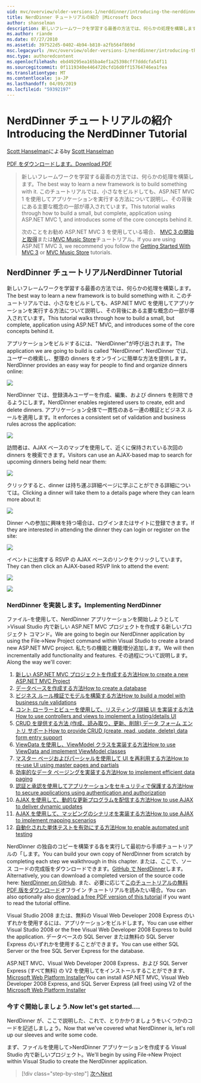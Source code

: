 ```yaml
---
uid: mvc/overview/older-versions-1/nerddinner/introducing-the-nerddinner-tutorial
title: NerdDinner チュートリアルの紹介 |Microsoft Docs
author: shanselman
description: 新しいフレームワークを学習する最善の方法では、何らかの処理を構築します。 このチュートリアル ASP.NE を使用して、サイズは小さいが完了すると、アプリケーションを構築する方法について説明しています.
ms.author: riande
ms.date: 07/27/2010
ms.assetid: 397522d5-0402-4b94-b810-a2fb564f869d
msc.legacyurl: /mvc/overview/older-versions-1/nerddinner/introducing-the-nerddinner-tutorial
msc.type: authoredcontent
ms.openlocfilehash: ebd49295ea165ba4ef1a25398cff7dddcfa54f11
ms.sourcegitcommit: 0f1119340e4464720cfd16d0ff15764746ea1fea
ms.translationtype: MT
ms.contentlocale: ja-JP
ms.lasthandoff: 04/09/2019
ms.locfileid: "59392197"
---
```

# <a name="introducing-the-nerddinner-tutorial"></a><span data-ttu-id="2c5db-104">NerdDinner チュートリアルの紹介</span><span class="sxs-lookup"><span data-stu-id="2c5db-104">Introducing the NerdDinner Tutorial</span></span>

<span data-ttu-id="2c5db-105">[Scott Hanselman](https://github.com/shanselman)による</span><span class="sxs-lookup"><span data-stu-id="2c5db-105">by [Scott Hanselman](https://github.com/shanselman)</span></span>

[<span data-ttu-id="2c5db-106">PDF をダウンロードします。</span><span class="sxs-lookup"><span data-stu-id="2c5db-106">Download PDF</span></span>](http://aspnetmvcbook.s3.amazonaws.com/aspnetmvc-nerdinner_v1.pdf)

> <span data-ttu-id="2c5db-107">新しいフレームワークを学習する最善の方法では、何らかの処理を構築します。</span><span class="sxs-lookup"><span data-stu-id="2c5db-107">The best way to learn a new framework is to build something with it.</span></span> <span data-ttu-id="2c5db-108">このチュートリアルでは、小さなをビルドしても、ASP.NET MVC 1 を使用してアプリケーションを実行する方法について説明し、その背後にある主要な概念の一部が導入されています。</span><span class="sxs-lookup"><span data-stu-id="2c5db-108">This tutorial walks through how to build a small, but complete, application using ASP.NET MVC 1, and introduces some of the core concepts behind it.</span></span>
> 
> <span data-ttu-id="2c5db-109">次のことをお勧め ASP.NET MVC 3 を使用している場合、 [MVC 3 の開始と取得](../../older-versions/getting-started-with-aspnet-mvc3/cs/intro-to-aspnet-mvc-3.md)または[MVC Music Store](../../older-versions/mvc-music-store/mvc-music-store-part-1.md)チュートリアル。</span><span class="sxs-lookup"><span data-stu-id="2c5db-109">If you are using ASP.NET MVC 3, we recommend you follow the [Getting Started With MVC 3](../../older-versions/getting-started-with-aspnet-mvc3/cs/intro-to-aspnet-mvc-3.md) or [MVC Music Store](../../older-versions/mvc-music-store/mvc-music-store-part-1.md) tutorials.</span></span>


## <a name="nerddinner-tutorial"></a><span data-ttu-id="2c5db-110">NerdDinner チュートリアル</span><span class="sxs-lookup"><span data-stu-id="2c5db-110">NerdDinner Tutorial</span></span>

<span data-ttu-id="2c5db-111">新しいフレームワークを学習する最善の方法では、何らかの処理を構築します。</span><span class="sxs-lookup"><span data-stu-id="2c5db-111">The best way to learn a new framework is to build something with it.</span></span> <span data-ttu-id="2c5db-112">このチュートリアルでは、小さなをビルドしても、ASP.NET MVC を使用してアプリケーションを実行する方法について説明し、その背後にある主要な概念の一部が導入されています。</span><span class="sxs-lookup"><span data-stu-id="2c5db-112">This tutorial walks through how to build a small, but complete, application using ASP.NET MVC, and introduces some of the core concepts behind it.</span></span>

<span data-ttu-id="2c5db-113">アプリケーションをビルドするには、"NerdDinner"が呼び出されます。</span><span class="sxs-lookup"><span data-stu-id="2c5db-113">The application we are going to build is called "NerdDinner".</span></span> <span data-ttu-id="2c5db-114">NerdDinner では、ユーザーの検索し、整理の dinners をオンラインに簡単な方法を提供します。</span><span class="sxs-lookup"><span data-stu-id="2c5db-114">NerdDinner provides an easy way for people to find and organize dinners online:</span></span>

![](introducing-the-nerddinner-tutorial/_static/image1.png)

<span data-ttu-id="2c5db-115">NerdDinner では、登録済みユーザーを作成、編集、および dinners を削除できるようにします。</span><span class="sxs-lookup"><span data-stu-id="2c5db-115">NerdDinner enables registered users to create, edit and delete dinners.</span></span> <span data-ttu-id="2c5db-116">アプリケーション全体で一貫性のある一連の検証とビジネス ルールを適用します。</span><span class="sxs-lookup"><span data-stu-id="2c5db-116">It enforces a consistent set of validation and business rules across the application:</span></span>

![](introducing-the-nerddinner-tutorial/_static/image2.png)

<span data-ttu-id="2c5db-117">訪問者は、AJAX ベースのマップを使用して、近くに保持されている次回の dinners を検索できます。</span><span class="sxs-lookup"><span data-stu-id="2c5db-117">Visitors can use an AJAX-based map to search for upcoming dinners being held near them:</span></span>

![](introducing-the-nerddinner-tutorial/_static/image3.png)

<span data-ttu-id="2c5db-118">クリックすると、dinner は持ち運ぶ詳細ページに学ぶことができる詳細については。</span><span class="sxs-lookup"><span data-stu-id="2c5db-118">Clicking a dinner will take them to a details page where they can learn more about it:</span></span>

![](introducing-the-nerddinner-tutorial/_static/image4.png)

<span data-ttu-id="2c5db-119">Dinner への参加に興味を持つ場合は、ログインまたはサイトに登録できます。</span><span class="sxs-lookup"><span data-stu-id="2c5db-119">If they are interested in attending the dinner they can login or register on the site:</span></span>

![](introducing-the-nerddinner-tutorial/_static/image5.png)

<span data-ttu-id="2c5db-120">イベントに出席する RSVP の AJAX ベースのリンクをクリックしています。</span><span class="sxs-lookup"><span data-stu-id="2c5db-120">They can then click an AJAX-based RSVP link to attend the event:</span></span>

![](introducing-the-nerddinner-tutorial/_static/image6.png)

![](introducing-the-nerddinner-tutorial/_static/image7.png)

### <a name="implementing-nerddinner"></a><span data-ttu-id="2c5db-121">NerdDinner を実装します。</span><span class="sxs-lookup"><span data-stu-id="2c5db-121">Implementing NerdDinner</span></span>

<span data-ttu-id="2c5db-122">ファイル-を使用して、NerdDinner アプリケーションを開始しようとして&gt;Visual Studio 内で新しい ASP.NET MVC プロジェクトを作成する新しいプロジェクト コマンド。</span><span class="sxs-lookup"><span data-stu-id="2c5db-122">We are going to begin our NerdDinner application by using the File-&gt;New Project command within Visual Studio to create a brand new ASP.NET MVC project.</span></span> <span data-ttu-id="2c5db-123">私たちの機能と機能増分追加します。</span><span class="sxs-lookup"><span data-stu-id="2c5db-123">We will then incrementally add functionality and features.</span></span> <span data-ttu-id="2c5db-124">その過程について説明します。</span><span class="sxs-lookup"><span data-stu-id="2c5db-124">Along the way we'll cover:</span></span>

1. [<span data-ttu-id="2c5db-125">新しい ASP.NET MVC プロジェクトを作成する方法</span><span class="sxs-lookup"><span data-stu-id="2c5db-125">How to create a new ASP.NET MVC Project</span></span>](create-a-new-aspnet-mvc-project.md)
2. [<span data-ttu-id="2c5db-126">データベースを作成する方法</span><span class="sxs-lookup"><span data-stu-id="2c5db-126">How to create a database</span></span>](create-a-database.md)
3. [<span data-ttu-id="2c5db-127">ビジネス ルール検証でモデルを構築する方法</span><span class="sxs-lookup"><span data-stu-id="2c5db-127">How to build a model with business rule validations</span></span>](build-a-model-with-business-rule-validations.md)
4. [<span data-ttu-id="2c5db-128">コント ローラーとビューを使用して、リスティング/詳細 UI を実装する方法</span><span class="sxs-lookup"><span data-stu-id="2c5db-128">How to use controllers and views to implement a listing/details UI</span></span>](use-controllers-and-views-to-implement-a-listingdetails-ui.md)
5. [<span data-ttu-id="2c5db-129">CRUD を提供する方法 (作成、読み取り、更新、削除) データ フォーム エントリ サポート</span><span class="sxs-lookup"><span data-stu-id="2c5db-129">How to provide CRUD (create, read, update, delete) data form entry support</span></span>](provide-crud-create-read-update-delete-data-form-entry-support.md)
6. [<span data-ttu-id="2c5db-130">ViewData を使用し、ViewModel クラスを実装する方法</span><span class="sxs-lookup"><span data-stu-id="2c5db-130">How to use ViewData and implement ViewModel classes</span></span>](use-viewdata-and-implement-viewmodel-classes.md)
7. [<span data-ttu-id="2c5db-131">マスター ページおよびパーシャルを使用して UI を再利用する方法</span><span class="sxs-lookup"><span data-stu-id="2c5db-131">How to re-use UI using master pages and partials</span></span>](re-use-ui-using-master-pages-and-partials.md)
8. [<span data-ttu-id="2c5db-132">効率的なデータ ページングを実装する方法</span><span class="sxs-lookup"><span data-stu-id="2c5db-132">How to implement efficient data paging</span></span>](implement-efficient-data-paging.md)
9. [<span data-ttu-id="2c5db-133">認証と承認を使用してアプリケーションをセキュリティで保護する方法</span><span class="sxs-lookup"><span data-stu-id="2c5db-133">How to secure applications using authentication and authorization</span></span>](secure-applications-using-authentication-and-authorization.md)
10. [<span data-ttu-id="2c5db-134">AJAX を使用して、動的な更新プログラムを配信する方法</span><span class="sxs-lookup"><span data-stu-id="2c5db-134">How to use AJAX to deliver dynamic updates</span></span>](use-ajax-to-deliver-dynamic-updates.md)
11. [<span data-ttu-id="2c5db-135">AJAX を使用して、マッピングのシナリオを実装する方法</span><span class="sxs-lookup"><span data-stu-id="2c5db-135">How to use AJAX to implement mapping scenarios</span></span>](use-ajax-to-implement-mapping-scenarios.md)
12. [<span data-ttu-id="2c5db-136">自動化された単体テストを有効にする方法</span><span class="sxs-lookup"><span data-stu-id="2c5db-136">How to enable automated unit testing</span></span>](enable-automated-unit-testing.md)

<span data-ttu-id="2c5db-137">NerdDinner の独自のコピーを構築する各を実行して最初から手順チュートリアルの「します。</span><span class="sxs-lookup"><span data-stu-id="2c5db-137">You can build your own copy of NerdDinner from scratch by completing each step we walkthrough in this chapter.</span></span> <span data-ttu-id="2c5db-138">または、ここで、ソース コードの完成版をダウンロードできます。[GitHub で NerdDinner](https://github.com/AspNetMVPSamples/NerdDinner)します。</span><span class="sxs-lookup"><span data-stu-id="2c5db-138">Alternatively, you can download a completed version of the source code here: [NerdDinner on GitHub](https://github.com/AspNetMVPSamples/NerdDinner).</span></span> <span data-ttu-id="2c5db-139">また、必要に応じて[このチュートリアルの無料 PDF 版をダウンロード](http://aspnetmvcbook.s3.amazonaws.com/aspnetmvc-nerdinner_v1.pdf)オフライン チュートリアルを読みたい場合。</span><span class="sxs-lookup"><span data-stu-id="2c5db-139">You can also optionally also [download a free PDF version of this tutorial](http://aspnetmvcbook.s3.amazonaws.com/aspnetmvc-nerdinner_v1.pdf) if you want to read the tutorial offline.</span></span>

<span data-ttu-id="2c5db-140">Visual Studio 2008 または、無料の Visual Web Developer 2008 Express のいずれかを使用するには、アプリケーションをビルドします。</span><span class="sxs-lookup"><span data-stu-id="2c5db-140">You can use either Visual Studio 2008 or the free Visual Web Developer 2008 Express to build the application.</span></span> <span data-ttu-id="2c5db-141">データベースの SQL Server または無料の SQL Server Express のいずれかを使用することができます。</span><span class="sxs-lookup"><span data-stu-id="2c5db-141">You can use either SQL Server or the free SQL Server Express for the database.</span></span>

<span data-ttu-id="2c5db-142">ASP.NET MVC、Visual Web Developer 2008 Express、および SQL Server Express (すべて無料) の V2 を使用してをインストールすることができます、 [Microsoft Web Platform Installer](https://www.microsoft.com/web/downloads/platform.aspx)</span><span class="sxs-lookup"><span data-stu-id="2c5db-142">You can install ASP.NET MVC, Visual Web Developer 2008 Express, and SQL Server Express (all free) using V2 of the [Microsoft Web Platform Installer](https://www.microsoft.com/web/downloads/platform.aspx)</span></span>

### <a name="now-lets-get-started"></a><span data-ttu-id="2c5db-143">今すぐ開始しましょう.</span><span class="sxs-lookup"><span data-stu-id="2c5db-143">Now let's get started....</span></span>

<span data-ttu-id="2c5db-144">NerdDinner が、ここで説明した、これで、とりかかりましょうをいくつかのコードを記述しましょう。</span><span class="sxs-lookup"><span data-stu-id="2c5db-144">Now that we've covered what NerdDinner is, let's roll up our sleeves and write some code.</span></span>

<span data-ttu-id="2c5db-145">まず、ファイルを使用して&gt;NerdDinner アプリケーションを作成する Visual Studio 内で新しいプロジェクト。</span><span class="sxs-lookup"><span data-stu-id="2c5db-145">We'll begin by using File-&gt;New Project within Visual Studio to create the NerdDinner application.</span></span>

> [!div class="step-by-step"]
> [<span data-ttu-id="2c5db-146">次へ</span><span class="sxs-lookup"><span data-stu-id="2c5db-146">Next</span></span>](create-a-new-aspnet-mvc-project.md)
